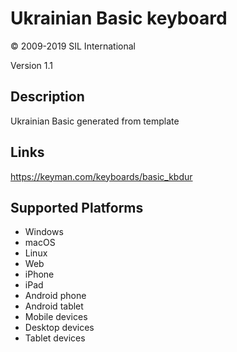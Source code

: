 Ukrainian Basic keyboard
==============

© 2009-2019 SIL International

Version 1.1

Description
-----------

Ukrainian Basic generated from template

Links
-----
https://keyman.com/keyboards/basic_kbdur

Supported Platforms
-------------------
 * Windows
 * macOS
 * Linux
 * Web
 * iPhone
 * iPad
 * Android phone
 * Android tablet
 * Mobile devices
 * Desktop devices
 * Tablet devices

